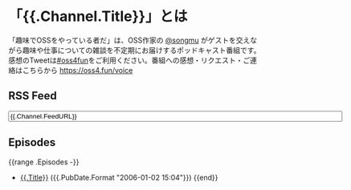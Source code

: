 # 「{{.Channel.Title}}」とは

「趣味でOSSをやっている者だ」は、OSS作家の [@songmu](https://x.com/songmu) がゲストを交えながら趣味や仕事についての雑談を不定期にお届けするポッドキャスト番組です。感想のTweetは[#oss4fun](https://x.com/search?q=%23oss4fun)をご利用ください。番組への感想・リクエスト・ご連絡はこちらから <https://oss4.fun/voice>

## RSS Feed
<input type="text" value="{{.Channel.FeedURL}}" size="80" readonly>

## Episodes
{{range .Episodes -}}
- [{{.Title}}]({{.URL.Path}}) ({{.PubDate.Format "2006-01-02 15:04"}})
{{end}}
